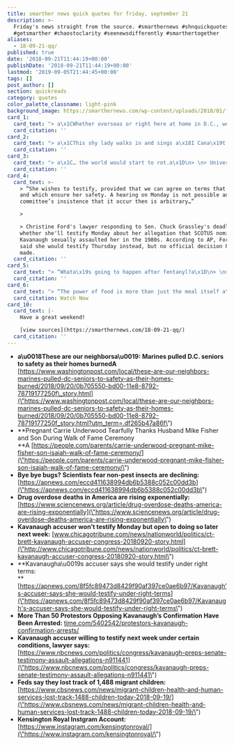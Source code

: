 ```yaml
---
title: smarther news quick quotes for friday, september 21
description: >-
  Friday's news straight from the source. #smarthernews #shnquickquotes
  #getsmarther #chaostoclarity #seenewsdifferently #smarthertogether
aliases:
  - 18-09-21-qq/
published: true
date: '2018-09-21T11:44:19+00:00'
publishDate: '2018-09-21T11:44:19+00:00'
lastmod: '2019-09-05T21:44:45+00:00'
tags: []
post_author: []
section: quickreads
category: quotes
color_palette_classname: light-pink
background_image: https://smarthernews.com/wp-content/uploads/2018/01/fire-scaled.jpg
card_1:
  card_text: "> a\x1CWhether overseas or right here at home in D.C., we didna\x19t think a\x14 we just knew we needed to act. Thata\x19s the Marine in all of us.a\x1D\n> \n> Marine Capt. Trey Gregory, who rushed into a senior public housing complex in DC alongside fellow Marines and firefighters to rescue residents. 10 people had minor injuries but everyone survived. The DC Fire Chief said that might not have been the case without the Marines."
  card_citation: ''
card_2:
  card_text: "> a\x1CThis shy lady walks in and sings a\x18I Cana\x19t Make You Love Mea\x19 and the show turned into full color.”\n> \n> Simon Cowell, speaking about Carrie Underwood's audition at American Idol 14 years ago as he honored the Country Music Star receiving her star on the Hollywood Walk of Fame."
  card_citation: ''
card_3:
  card_text: "> a\x1C… the world would start to rot.a\x1D\n> \n> University of Delaware entomologist Doug Tallamy on why we need non-pest insects, like ladybugs, bees, fireflies, moths, and butterflies. While challenging to research and quantify, scientists say they see signs these type of insects are on the decline, but they don't know why; mosquitoes and tic populations appear just fine."
  card_citation: ''
card_4:
  card_text: >-
    > “She wishes to testify, provided that we can agree on terms that are fair
    and which ensure her safety. A hearing on Monday is not possible and the
    committee’s insistence that it occur then is arbitrary…”

    > 

    > Christine Ford's lawyer responding to Sen. Chuck Grassley's deadline on
    whether she'll testify Monday about her allegation that SCOTUS nominee Brett
    Kavanaugh sexually assaulted her in the 1980s. According to AP, Ford's atty
    said she would testify Thursday instead, but no official decision has been
    made.
  card_citation: ''
card_5:
  card_text: "> “Whata\x19s going to happen after fentanyl?a\x1D\n> \n> Dr. Hawre Jalal of the University of Pittsburgh, on a recent study he co-authored that examined drug overdose statistics over a 38-year period. According to the study, while America is hyper-focused on the opioid epidemic, our drug overdose problem is far more wide-ranging and complex than any one drug. Nearly 600,000 Americans died from a drug overdose from 1979 - 2016."
  card_citation: ''
card_6:
  card_text: "> “The power of food is more than just the meal itself a\x14 it is the story behind it. And when you get to know the story of the recipe, you get to know the person behind it.”\n> \n> HRH Meghan Markle, The Duchess of Sussex, at the launch lunch of a\x18Together: Our Community Cookbooka\x19 celebrating the Hubb community kitchen, which was created by a diverse group of London women displaced after a horrific high rise apartment fire in 2017.\n\n[Watch Now](https://www.youtube.com/embed/2gXwBYs2Ulw?enablejsapi=1&autoplay=1&rel=0)"
  card_citation: Watch Now
card_10:
  card_text: |-
    Have a great weekend!

    [view sources](https://smarthernews.com/18-09-21-qq/)
  card_citation: ''
---
```

*   **a\\u0018These are our neighborsa\\u0019: Marines pulled D.C. seniors to safety as their homes burnedA**  
    [https://www.washingtonpost.com/local/these-are-our-neighbors-marines-pulled-dc-seniors-to-safety-as-their-homes-burned/2018/09/20/0b705550-bd00-11e8-8792-78719177250f\_story.html](\"https://www.washingtonpost.com/local/these-are-our-neighbors-marines-pulled-dc-seniors-to-safety-as-their-homes-burned/2018/09/20/0b705550-bd00-11e8-8792-78719177250f_story.html?utm_term=.df265b47a86f\")
*   **Pregnant Carrie Underwood Tearfully Thanks Husband Mike Fisher and Son During Walk of Fame Ceremony  
    **A [https://people.com/parents/carrie-underwood-pregnant-mike-fisher-son-isaiah-walk-of-fame-ceremony/](\"https://people.com/parents/carrie-underwood-pregnant-mike-fisher-son-isaiah-walk-of-fame-ceremony/\")
*   **Bye bye bugs? Scientists fear non-pest insects are declining:** [https://apnews.com/eccd411638994db6b5388c052c00dd3b](\"https://apnews.com/eccd411638994db6b5388c052c00dd3b\")
*   **Drug overdose deaths in America are rising exponentially:** [https://www.sciencenews.org/article/drug-overdose-deaths-america-are-rising-exponentially](\"https://www.sciencenews.org/article/drug-overdose-deaths-america-are-rising-exponentially\")
*   **Kavanaugh accuser won’t testify Monday but open to doing so later next week:** [www.chicagotribune.com/news/nationworld/politics/ct-brett-kavanaugh-accuser-congress-20180920-story.html](\"http://www.chicagotribune.com/news/nationworld/politics/ct-brett-kavanaugh-accuser-congress-20180920-story.html\")
*   **Kavanaugha\\u0019s accuser says she would testify under right terms:  
    **[https://apnews.com/8f5fc89473d8429f90af397ce0ae6b97/Kavanaugh’s-accuser-says-she-would-testify-under-right-terms](\"https://apnews.com/8f5fc89473d8429f90af397ce0ae6b97/Kavanaugh's-accuser-says-she-would-testify-under-right-terms\")
*   **More Than 50 Protestors Opposing Kavanaugh’s Confirmation Have Been Arrested:** [time.com/5402542/protestors-kavanaugh-confirmation-arrests/](\"http://time.com/5402542/protestors-kavanaugh-confirmation-arrests/\")
*   **Kavanaugh accuser willing to testify next week under certain conditions, lawyer says:**  
    [https://www.nbcnews.com/politics/congress/kavanaugh-preps-senate-testimony-assault-allegations-n911441](\"https://www.nbcnews.com/politics/congress/kavanaugh-preps-senate-testimony-assault-allegations-n911441\")
*   **Feds say they lost track of 1,488 migrant children:** [https://www.cbsnews.com/news/migrant-children-health-and-human-services-lost-track-1488-children-today-2018-09-19/](\"https://www.cbsnews.com/news/migrant-children-health-and-human-services-lost-track-1488-children-today-2018-09-19/\")
*   **Kensington Royal Instgram Account:**  
    [https://www.instagram.com/kensingtonroyal/](\"https://www.instagram.com/kensingtonroyal/\")